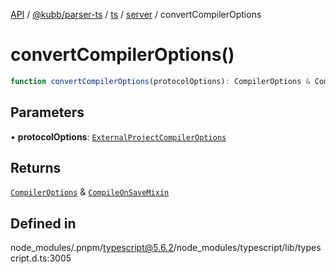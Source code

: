 [API](../../../../../../../packages.md) / [@kubb/parser-ts](../../../../../index.md) / [ts](../../../index.md) / [server](../index.md) / convertCompilerOptions

# convertCompilerOptions()

```ts
function convertCompilerOptions(protocolOptions): CompilerOptions & CompileOnSaveMixin
```

## Parameters

• **protocolOptions**: [`ExternalProjectCompilerOptions`](../namespaces/protocol/type-aliases/ExternalProjectCompilerOptions.md)

## Returns

[`CompilerOptions`](../../../interfaces/CompilerOptions.md) & [`CompileOnSaveMixin`](../namespaces/protocol/interfaces/CompileOnSaveMixin.md)

## Defined in

node\_modules/.pnpm/typescript@5.6.2/node\_modules/typescript/lib/typescript.d.ts:3005
